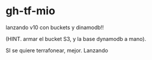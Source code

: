 # gh-tf-mio

lanzando v10 con buckets y dinamodb!!

(HINT. armar el bucket S3, y la base dynamodb a mano).

SI se quiere terrafonear, mejor.
Lanzando

